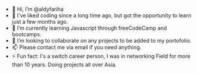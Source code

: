 - 👋 Hi, I’m @aldyfariha
- 👀 I've liked coding since a long time ago, but got the opportunity to learn just a few months  ago.
- 🌱 I’m currently learning Javascript through freeCodeCamp and bootcamps.
- 💞️ I’m looking to collaborate on any projects to be added to my portofolio.
- 📫 Please contact me via email if you need anything.
- ⚡ Fun fact: I's a switch career person, I was in networking Field for more than 10 years. Doing projects all over Asia.

<!---
aldyfariha/aldyfariha is a ✨ special ✨ repository because its `README.md` (this file) appears on your GitHub profile.
You can click the Preview link to take a look at your changes.
--->
